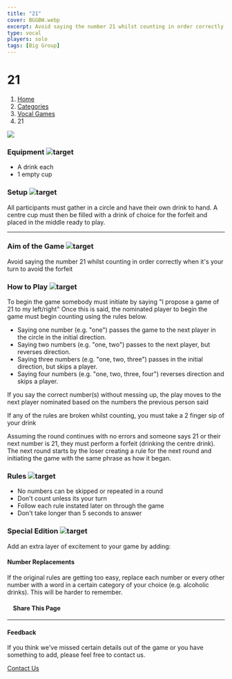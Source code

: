 ```yaml
---
title: "21"
cover: BGGBW.webp
excerpt: Avoid saying the number 21 whilst counting in order correctly when it's your turn to avoid the forfeit
type: vocal
players: solo
tags: [Big Group]
---
```


# 21

1.  [Home](/)
2.  [Categories](GameCategories)
3.  [Vocal Games](GameCategories/VocalGames)
4.  21

![](/images/21.webp)

### Equipment ![target](/images/liquor.webp)

-   A drink each
-   1 empty cup

### Setup ![target](/images/settings.webp)

All participants must gather in a circle and have their own drink to hand. A centre cup must then be filled with a drink of choice for the forfeit and placed in the middle ready to play.

* * *

### Aim of the Game ![target](/images/target.webp)

Avoid saying the number 21 whilst counting in order correctly when it's your turn to avoid the forfeit

### How to Play ![target](/images/question.webp)

To begin the game somebody must initiate by saying "I propose a game of 21 to my left/right" Once this is said, the nominated player to begin the game must begin counting using the rules below.

-   Saying one number (e.g. "one") passes the game to the next player in the circle in the initial direction.
-   Saying two numbers (e.g. "one, two") passes to the next player, but reverses direction.
-   Saying three numbers (e.g. "one, two, three") passes in the initial direction, but skips a player.
-   Saying four numbers (e.g. "one, two, three, four") reverses direction and skips a player.

If you say the correct number(s) without messing up, the play moves to the next player nominated based on the numbers the previous person said

If any of the rules are broken whilst counting, you must take a 2 finger sip of your drink

Assuming the round continues with no errors and someone says 21 or their next number is 21, they must perform a forfeit (drinking the centre drink). The next round starts by the loser creating a rule for the next round and initiating the game with the same phrase as how it began.

### Rules ![target](/images/rules.webp)

-   No numbers can be skipped or repeated in a round
-   Don't count unless its your turn
-   Follow each rule instated later on through the game
-   Don't take longer than 5 seconds to answer

### Special Edition ![target](/images/special.webp)

Add an extra layer of excitement to your game by adding:

#### **Number Replacements**

If the original rules are getting too easy, replace each number or every other number with a word in a certain category of your choice (e.g. alcoholic drinks). This will be harder to remember.

####     Share This Page

[](https://www.facebook.com/sharer/sharer.php?u=beergogglegames.co.uk/GameCategories/VocalGames/21)[](https://www.instagram.com/direct/new/)[](https://twitter.com/intent/tweet?url=beergogglegames.co.uk/GameCategories/VocalGames/21)

* * *

#### Feedback

If you think we've missed certain details out of the game or you have something to add, please feel free to contact us.

  
  
  
[Contact Us](contact)
